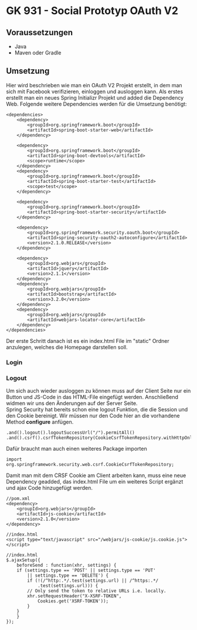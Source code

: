 # GK 931 - Social Prototyp OAuth V2

## Voraussetzungen
- Java
- Maven oder Gradle

## Umsetzung
Hier wird beschrieben wie man ein OAuth V2 Projekt erstellt, in dem man sich mit Facebook verifizieren, einloggen und ausloggen kann.
Als erstes erstellt man ein neues Spring Initializr Projekt und added die Dependency Web. Folgende weitere Dependencies werden für die Umsetzung benötigt:  

    <dependencies>
        <dependency>
            <groupId>org.springframework.boot</groupId>
            <artifactId>spring-boot-starter-web</artifactId>
        </dependency>

        <dependency>
            <groupId>org.springframework.boot</groupId>
            <artifactId>spring-boot-devtools</artifactId>
            <scope>runtime</scope>
        </dependency>
        <dependency>
            <groupId>org.springframework.boot</groupId>
            <artifactId>spring-boot-starter-test</artifactId>
            <scope>test</scope>
        </dependency>

        <dependency>
            <groupId>org.springframework.boot</groupId>
            <artifactId>spring-boot-starter-security</artifactId>
        </dependency>

        <dependency>
            <groupId>org.springframework.security.oauth.boot</groupId>
            <artifactId>spring-security-oauth2-autoconfigure</artifactId>
            <version>2.1.0.RELEASE</version>
        </dependency>

        <dependency>
            <groupId>org.webjars</groupId>
            <artifactId>jquery</artifactId>
            <version>2.1.1</version>
        </dependency>
        <dependency>
            <groupId>org.webjars</groupId>
            <artifactId>bootstrap</artifactId>
            <version>3.2.0</version>
        </dependency>
        <dependency>
            <groupId>org.webjars</groupId>
            <artifactId>webjars-locator-core</artifactId>
        </dependency>
    </dependencies>

Der erste Schritt danach ist es ein index.html File im "static" Ordner anzulegen, welches die Homepage darstellen soll.

### Login

### Logout
Um sich auch wieder ausloggen zu können muss auf der Client Seite nur ein Button und JS-Code in das HTML-File eingefügt werden. Anschließend widmen wir uns den Änderungen auf der Server Seite.  
Spring Security hat bereits schon eine logout Funktion, die die Session und den Cookie bereinigt. Wir müssen nur den Code hier an die vorhandene Method __configure__ anfügen.  

    .and().logout().logoutSuccessUrl("/").permitAll()
    .and().csrf().csrfTokenRepository(CookieCsrfTokenRepository.withHttpOnlyFalse());
Dafür braucht man auch einen weiteres Package importen

    import org.springframework.security.web.csrf.CookieCsrfTokenRepository;
Damit man mit dem CRSF Cookie am Client arbeiten kann, muss eine neue Dependency geadded, das index.html File um ein weiteres Script ergänzt und ajax Code hinzugefügt werden.  

    //pom.xml
    <dependency>
        <groupId>org.webjars</groupId>
        <artifactId>js-cookie</artifactId>
        <version>2.1.0</version>
    </dependency>

    //index.html
    <script type="text/javascript" src="/webjars/js-cookie/js.cookie.js"></script>

    //index.html
    $.ajaxSetup({
        beforeSend : function(xhr, settings) {
        if (settings.type == 'POST' || settings.type == 'PUT'
            || settings.type == 'DELETE') {
            if (!(/^http:.*/.test(settings.url) || /^https:.*/
                .test(settings.url))) {
            // Only send the token to relative URLs i.e. locally.
            xhr.setRequestHeader("X-XSRF-TOKEN",
                Cookies.get('XSRF-TOKEN'));
            }
        }
        }
    });
